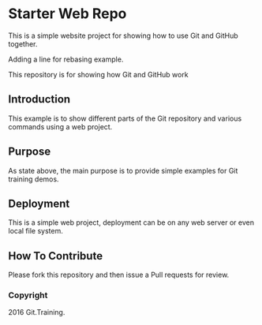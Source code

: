# Starter Web Repo

This is a simple website project for showing
how to use Git and GitHub together.

Adding a line for rebasing example.

This repository is for showing how Git and GitHub work

## Introduction

This example is to show different parts of the Git
repository and various commands using a web project.

## Purpose

As state above, the main purpose is to provide simple 
examples for Git training demos.

## Deployment

This is a simple web project, deployment can be on any web 
server or even local file system.

## How To Contribute

Please fork this repository and then issue a Pull requests
for review.

### Copyright

2016 Git.Training.